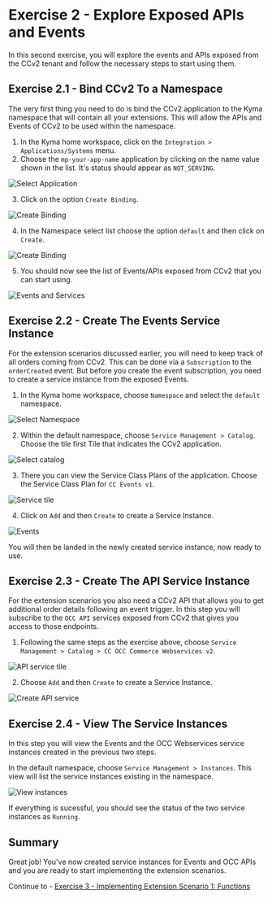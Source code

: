 # Exercise 2 - Explore Exposed APIs and Events

In this second exercise, you will explore the events and APIs exposed from the CCv2 tenant and follow the necessary steps to start using them.

## Exercise 2.1 - Bind CCv2 To a Namespace

The very first thing you need to do is bind the CCv2 application to the Kyma namespace that will contain all your extensions. This will allow the APIs and Events of CCv2 to be used within the namespace.

1. In the Kyma home workspace, click on the `Integration > Applications/Systems` menu.
2. Choose the `mp-your-app-name` application by clicking on the name value shown in the list. It's status should appear as `NOT_SERVING`.

![Select Application](./images/1.png)

3. Click on the option `Create Binding`.

![Create Binding](./images/2.png)

4. In the Namespace select list choose the option `default` and then click on `Create`.

![Create Binding](./images/3.png)

5. You should now see the list of Events/APIs exposed from CCv2 that you can start using.

![Events and Services](./images/4.png)

## Exercise 2.2 - Create The Events Service Instance

For the extension scenarios discussed earlier, you will need to keep track of all orders coming from CCv2. This can be done via a `Subscription` to the `orderCreated` event. But before you create the event subscription, you need to create a service instance from the exposed Events.

1. In the Kyma home workspace, choose `Namespace` and select the `default` namespace.

![Select Namespace](./images/5.png)

2. Within the default namespace, choose `Service Management > Catalog`. Choose the tile first Tile that indicates the CCv2 application.

![Select catalog](./images/6.png)

3. There you can view the Service Class Plans of the application. Choose the Service Class Plan for `CC Events v1`.

![Service tile](./images/7.png)

4. Click on `Add` and then `Create` to create a Service Instance.

![Events](./images/8.png)

You will then be landed in the newly created service instance, now ready to use.

## Exercise 2.3 - Create The API Service Instance

For the extension scenarios you also need a CCv2 API that allows you to get additional order details following an event trigger. In this step you will subscribe to the `OCC API` services exposed from CCv2 that gives you access to those endpoints.

1. Following the same steps as the exercise above, choose `Service Management > Catalog > CC OCC Commerce Webservices v2`.

![API service tile](./images/10.png)

2. Choose `Add` and then `Create` to create a Service Instance.

![Create API service](./images/9.png)

## Exercise 2.4 - View The Service Instances

In this step you will view the Events and the OCC Webservices service instances created in the previous two steps.

In the default namespace, choose `Service Management > Instances`. This view will list the service instances existing in the namespace.

![View instances](./images/11.png)

If everything is sucessful, you should see the status of the two service instances as `Running`.

## Summary

Great job! You've now created service instances for Events and OCC APIs and you are ready to start implementing the extension scenarios.

Continue to - [Exercise 3 - Implementing Extension Scenario 1: Functions](../ex3/README.md)
